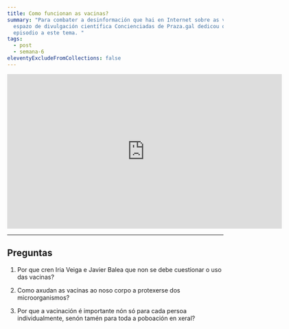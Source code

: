 ```yaml
---
title: Como funcionan as vacinas?
summary: "Para combater a desinformación que hai en Internet sobre as vacinas, o
  espazo de divulgación científica Concienciadas de Praza.gal dedicou o terceiro
  episodio a este tema. "
tags:
  - post
  - semana-6
eleventyExcludeFromCollections: false
---
```


<iframe src="https://player.vimeo.com/video/369814054" width="640" height="360" frameborder="0" allow="autoplay; fullscreen" allowfullscreen></iframe>

____

## Preguntas

1. Por que cren Iria Veiga e Javier Balea que non se debe cuestionar o uso das vacinas?

2. Como axudan as vacinas ao noso corpo a protexerse dos microorganismos?

3. Por que a vacinación é importante nón só para cada persoa individualmente, senón tamén para toda a poboación en xeral?